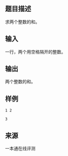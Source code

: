 ## 题目描述

求两个整数的和。

## 输入

一行，两个用空格隔开的整数。

## 输出

两个整数的和。

## 样例

```input1
1 2
```

```output1
3
```


## 来源

一本通在线评测 
